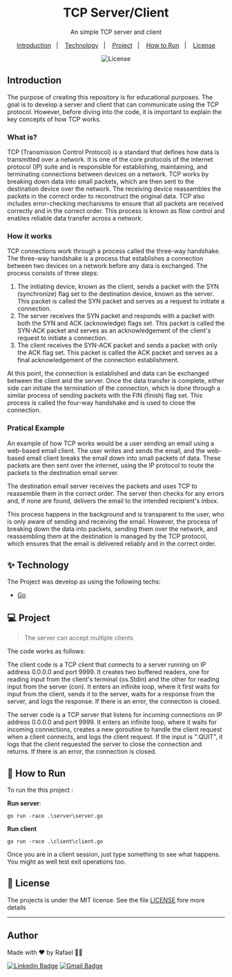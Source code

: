 <h1 align="center">TCP Server/Client</h1>
<p align = "center"> An simple TCP server and client</p>


<p align="center">
   <a href="#-technology">Introduction</a>&nbsp;&nbsp;&nbsp;|&nbsp;&nbsp;&nbsp;
  <a href="#-technology">Technology</a>&nbsp;&nbsp;&nbsp;|&nbsp;&nbsp;&nbsp;
    <a href="#-project">Project</a>&nbsp;&nbsp;&nbsp;|&nbsp;&nbsp;&nbsp;
  <a href="#-how-to-run">How to Run</a>&nbsp;&nbsp;&nbsp;|&nbsp;&nbsp;&nbsp;
  <a href="#-license">License</a>
</p>

<p align="center">
  <img alt="License" src="https://img.shields.io/static/v1?label=license&message=MIT&color=8257E5&labelColor=000000">
</p>

## Introduction

The purpose of creating this repository is for educational purposes. The goal is to develop a server and client that can communicate using the TCP protocol. However, before diving into the code, it is important to explain the key concepts of how TCP works. 

### What is?
TCP (Transmission Control Protocol) is a standard that defines how data is transmitted over a network. It is one of the core protocols of the internet protocol (IP) suite and is responsible for establishing, maintaining, and terminating connections between devices on a network. TCP works by breaking down data into small packets, which are then sent to the destination device over the network. The receiving device reassembles the packets in the correct order to reconstruct the original data. TCP also includes error-checking mechanisms to ensure that all packets are received correctly and in the correct order. This process is known as flow control and enables reliable data transfer across a network.

### How it works
TCP connections work through a process called the three-way handshake. The three-way handshake is a process that establishes a connection between two devices on a network before any data is exchanged. The process consists of three steps:

1. The initiating device, known as the client, sends a packet with the SYN (synchronize) flag set to the destination device, known as the server. This packet is called the SYN packet and serves as a request to initiate a connection.
2. The server receives the SYN packet and responds with a packet with both the SYN and ACK (acknowledge) flags set. This packet is called the SYN-ACK packet and serves as an acknowledgement of the client's request to initiate a connection.
3. The client receives the SYN-ACK packet and sends a packet with only the ACK flag set. This packet is called the ACK packet and serves as a final acknowledgement of the connection establishment.

At this point, the connection is established and data can be exchanged between the client and the server. Once the data transfer is complete, either side can initiate the termination of the connection, which is done through a similar process of sending packets with the FIN (finish) flag set. This process is called the four-way handshake and is used to close the connection.

### Pratical Example

An example of how TCP works would be a user sending an email using a web-based email client. The user writes and sends the email, and the web-based email client breaks the email down into small packets of data. These packets are then sent over the internet, using the IP protocol to route the packets to the destination email server.

The destination email server receives the packets and uses TCP to reassemble them in the correct order. The server then checks for any errors and, if none are found, delivers the email to the intended recipient's inbox.

This process happens in the background and is transparent to the user, who is only aware of sending and receiving the email. However, the process of breaking down the data into packets, sending them over the network, and reassembling them at the destination is managed by the TCP protocol, which ensures that the email is delivered reliably and in the correct order.

## ✨ Technology

The Project was develop as using the following techs:
- [Go](https://go.dev/)

## 💻 Project
> The server can accept multiple clients

The code works as follows:

The client code is a TCP client that connects to a server running on IP address 0.0.0.0 and port 9999. It creates two buffered readers, one for reading input from the client's terminal (os.Stdin) and the other for reading input from the server (con). It enters an infinite loop, where it first waits for input from the client, sends it to the server, waits for a response from the server, and logs the response. If there is an error, the connection is closed.

The server code is a TCP server that listens for incoming connections on IP address 0.0.0.0 and port 9999. It enters an infinite loop, where it waits for incoming connections, creates a new goroutine to handle the client request when a client connects, and logs the client request. If the input is ":QUIT", it logs that the client requested the server to close the connection and returns. If there is an error, the connection is closed.

## 🚀 How to Run

To run the this project :

**Run server**:

```
go run -race .\server\server.go
```

**Run client**
```
go run -race .\client\client.go
```

Once you are in a client session, just type something to see what happens. You might as well test exit operations too.

## 📄 License
The projects is under the MIT license. See the file [LICENSE](LICENSE) fore more details

---
## Author

Made with ♥ by Rafael 👋🏻


[![Linkedin Badge](https://img.shields.io/badge/-Rafael-blue?style=flat-square&logo=Linkedin&logoColor=white&link=https://www.linkedin.com/in/tgmarinho/)](https://www.linkedin.com/in/rafael-mgr/)
[![Gmail Badge](https://img.shields.io/badge/-Gmail-red?style=flat-square&link=mailto:nelsonsantosaraujo@hotmail.com)](mailto:ribeirorafaelmatehus@gmail.com)
